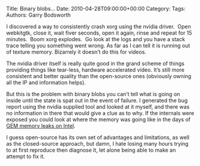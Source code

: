 Title: Binary blobs&#8230;
Date: 2010-04-28T09:00:00+00:00
Category: 
Tags: 
Authors: Garry Bodsworth

I discovered a way to consistently crash xorg using the nvidia driver.  Open webkitgtk, close it, wait fiver seconds, open it again, rinse and repeat for 15 minutes.  Boom xorg explodes.  Go look at the logs and you have a stack trace telling you something went wrong. As far as I can tell it is running out of texture memory. Bizarrely it doesn&#8217;t do this for videos.

The nvidia driver itself is really quite good in the grand scheme of things providing things like tear-less, hardware accelerated video. It&#8217;s still more consistent and better quality than the open-source ones (obviously owning all the IP and information helps).

But this is the problem with binary blobs you can&#8217;t tell what is going on inside until the state is spat out in the event of failure. I generated the bug report using the nvidia supplied tool and looked at it myself, and there was no information in there that would give a clue as to why. If the internals were exposed you could look at where the memory was going like in the days of [GEM memory leaks on Intel][1].

I guess open-source has its own set of advantages and limitations, as well as the closed-source approach, but damn, I hate losing many hours trying to at first reproduce then diagnose it, let alone being able to make an attempt to fix it.

 [1]: http://blog.programmerslog.com/?p=367